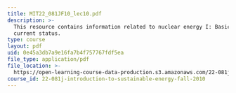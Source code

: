 ```yaml
---
title: MIT22_081JF10_lec10.pdf
description: >-
  This resource contains information related to nuclear energy I: Basics and
  current status.
type: course
layout: pdf
uid: 0e45a3db7a9e16fa7b4f757767fdf5ea
file_type: application/pdf
file_location: >-
  https://open-learning-course-data-production.s3.amazonaws.com/22-081j-introduction-to-sustainable-energy-fall-2010/0e45a3db7a9e16fa7b4f757767fdf5ea_MIT22_081JF10_lec10.pdf
course_id: 22-081j-introduction-to-sustainable-energy-fall-2010
---
```

